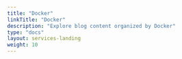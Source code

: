 ```yaml
---
title: "Docker"
linkTitle: "Docker"
description: "Explore blog content organized by Docker"
type: "docs"
layout: services-landing
weight: 10
---
```

